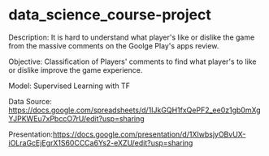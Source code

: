 # data_science_course-project

Description: It is hard to understand what player's like or dislike the game from the massive comments on the Goolge Play's apps review. 

Objective: Classification of Players' comments to find what player's to like or dislike improve the game experience.  

Model: Supervised Learning with TF

Data Source: https://docs.google.com/spreadsheets/d/1IJkGQH1fxQePF2_ee0z1gb0mXgYJPKWEu7xPbccO7rU/edit?usp=sharing

Presentation:https://docs.google.com/presentation/d/1XIwbsjyOBvUX-iOLraGcEjEgrX1S60CCCa6Ys2-eXZU/edit?usp=sharing
